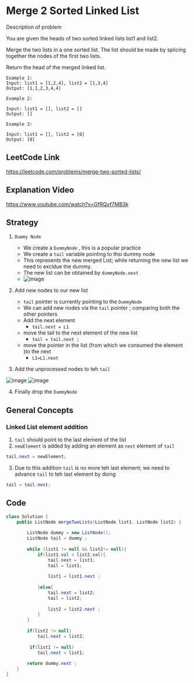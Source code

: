 # Merge 2 Sorted Linked List    

Description of problem

You are given the heads of two sorted linked lists list1 and list2.

Merge the two lists in a one sorted list. The list should be made by splicing together the nodes of the first two lists.

Return the head of the merged linked list.
````
Example 1:
Input: list1 = [1,2,4], list2 = [1,3,4]
Output: [1,1,2,3,4,4]
````
````
Example 2:

Input: list1 = [], list2 = []
Output: []
````
````
Example 3:

Input: list1 = [], list2 = [0]
Output: [0]
````
## LeetCode Link 
https://leetcode.com/problems/merge-two-sorted-lists/

## Explanation Video 
https://www.youtube.com/watch?v=GfRQvf7MB3k

## Strategy
1. `Dummy Node` 
   - We create a `DummyNode` , this is a popular practice 
   - We create a `tail` variable pointing to thsi dummy node  
   - This represents the new merged List; while returning the new list we need to excldue the dummy. 
   - The new list can be obtained by `dummyNode.next`
   - ![image](https://user-images.githubusercontent.com/8110582/166649835-ec0b71c0-f8e5-473a-b33b-5be2f9b44a46.png)

2. Add new nodes to our new list 
   - `tail` pointer is currently pointing to the `DummyNode`
   - We can add new nodes via the `tail` pointer ; comparing both the other pointers
   -  Add the next element 
        - `tail.next = L1` 
   - move the tail to the next element of the new list
        - `tail = tail.next ;`
   - move the pointer in the list (from which we consumed the element )to the next 
        - `L1=L1.next`
3. Add the unprocessed nodes to teh `tail` 

![image](https://user-images.githubusercontent.com/8110582/166652062-4bb7be14-a2b4-422c-bdeb-939232e8adda.png)
![image](https://user-images.githubusercontent.com/8110582/166652132-4de18bd9-2782-4080-9e95-fed72e1261f0.png)

4. Finally drop the `DummyNode`



## General Concepts 
### Linked List element addition 
1. `tail` should point to the last element of the list 
2. `newElement` is added by adding an element as `next` element of `tail`
````java
tail.next = newElement; 
```` 
3. Due to this addition `tail` is no more teh last element; we need to advance `tail` to teh last element by doing 
````java
tail = tail.next; 
```` 

## Code
````java
class Solution {
    public ListNode mergeTwoLists(ListNode list1, ListNode list2) {
        
        ListNode dummy = new ListNode();
        ListNode tail = dummy ;
        
        while (list1 != null && list2!= null){
            if(list1.val < list2.val){
                tail.next = list1;
                tail = list1;
                
                list1 = list1.next ;
        
            }else{
                tail.next = list2;
                tail = list2;
                
                list2 = list2.next ;
            }
        }
        
        if(list2 != null)
            tail.next = list2;
        
         if(list1 != null)
            tail.next = list1;
        
        return dummy.next ;   
    }
}
````
 
